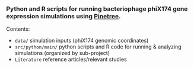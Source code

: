 ### Python and R scripts for running bacteriophage phiX174 gene expression simulations using [Pinetree](https://doi.org/10.1093/bioinformatics/btz203).

Contents:
- `data/` simulation inputs (phiX174 genomic coordinates)
- `src/python/main/` python scripts and R code for running & analyzing simulations (organized by sub-project)
- `Literature` reference articles/relevant studies  

